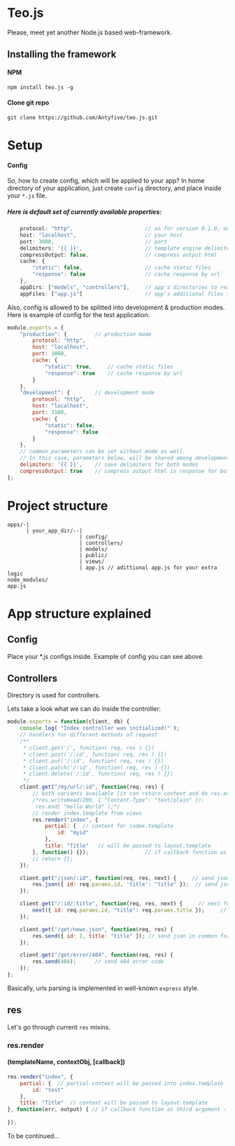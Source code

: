 # Teo.js
Please, meet yet another Node.js based web-framework.

## Installing the framework

#### NPM
`npm install teo.js -g`

#### Clone git repo
`git clone https://github.com/Antyfive/teo.js.git`

# Setup
#### Config
So, how to create config, which will be applied to your app?
In home directory of your application, just create `config` directory, and place inside your `*.js` file.
##### Here is default set of currently available properties:
```javascript
    protocol: "http",                       // as for version 0.1.0, only http is available
    host: "localhost",                      // your host
    port: 3000,                             // port
    delimiters: '{{ }}',                    // template engine delimiters
    compressOutput: false,                  // compress output html
    cache: {
        "static": false,                    // cache static files
        "response": false                   // cache response by url
    },
    appDirs: ["models", "controllers"],     // app's directories to read and collect files inside, on system start
    appFiles: ["app.js"]                    // app's additional files to read and cache on system start
```
Also, config is allowed to be splitted into development & production modes. Here is example of config for the test application:
```javascript
module.exports = {
    "production": {         // production mode
        protocol: "http",
        host: "localhost",
        port: 3000,
        cache: {
            "static": true,     // cache static files
            "response": true    // cache response by url
        }
    },
    "development": {        // development mode
        protocol: "http",
        host: "localhost",
        port: 3100,
        cache: {
            "static": false,
            "response": false
        }
    },
    // common parameters can be set without mode as well. 
    // In this case, parameters below, will be shared among development, and production mode.
    delimiters: '{{ }}',    // save delimiters for both modes
    compressOutput: true    // compress output html in response for both modes
};
```
# Project structure
```
apps/-|
      | your_app_dir/--|
                       | config/
                       | controllers/
                       | models/
                       | public/
                       | views/
                       | app.js // adittional app.js for your extra logic
node_modules/
app.js
```

# App structure explained
## Config
Place your *.js configs inside. Example of config you can see above.
## Controllers
Directory is used for controllers.

Lets take a look what we can do inside the controller:
```javascript
module.exports = function(client, db) {
    console.log( "Index controller was initialized!" );
    // handlers for different methods of request
    /**
     * client.get('/', function( req, res ) {})
     * client.post('/:id', function( req, res ) {})
     * client.put('/:id', function( req, res ) {})
     * client.patch('/:id', function( req, res ) {})
     * client.delete('/:id', function( req, res ) {})
     */
    client.get("/my/url/:id", function(req, res) {      
        // both variants available (it can return context and do res.end as well)
        /*res.writeHead(200, { "Content-Type": "text/plain" });
         res.end( "Hello World" );*/
        // render index.template from views 
        res.render("index", {
            partial: {  // context for index.template
                id: "myid"
            }, 
            title: "Title"   // will be passed to layout.template
        }, function() {});                  // if callback function as third param - no rendering into layout, just compiled view
        // return {};
    });

    client.get("/json/:id", function(req, res, next) {     // send json
        res.json({ id: req.params.id, 'title': "title" });  // send json in your own format
    });

    client.get("/:id/:title", function(req, res, next) {     // next function - e.g. is used for handling async requests
        next({ id: req.params.id, "title": req.params.title });     // without rendering of the partial, data context goes direct to layout
    });

    client.get("/get/news.json", function(req, res) {
        res.send({ id: 1, title: "title" }); // send json in common format
    });

    client.get("/get/error/404", function(req, res) {
        res.send(404);      // send 404 error code
    });
};
```

Basically, urls parsing is implemented in well-known `express` style.

## res
Let's go through current `res` mixins.

### res.render
#### (templateName, contextObj, [callback])
```javascript
res.render("index", { 
    partial: {  // partial context will be passed into index.template
        id: "test"
    }, 
    title: "Title"  // context will be passed to layout.template
}, function(err, output) { // if callback function as third argument - no layout rendering, just partial
    
});                                     
```

To be continued...
